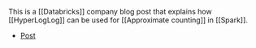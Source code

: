 This is a [[Databricks]] company blog post that explains how [[HyperLogLog]] can be used for [[Approximate counting]] in [[Spark]].

- [Post](https://databricks.com/blog/2015/10/13/interactive-audience-analytics-with-apache-spark-and-hyperloglog.html)